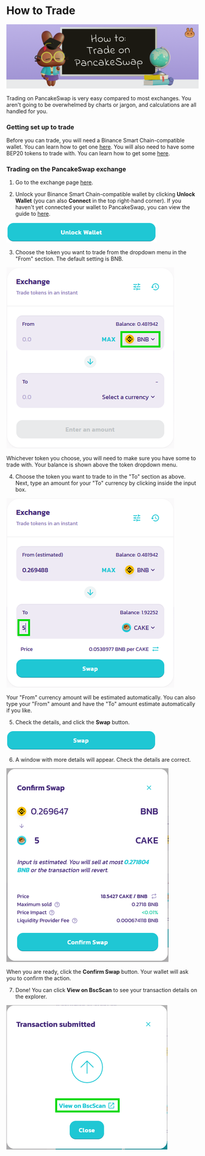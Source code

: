# How to Trade

![](../../.gitbook/assets/docs-masthead-5-.png)

Trading on PancakeSwap is very easy compared to most exchanges. You aren't going to be overwhelmed by charts or jargon, and calculations are all handled for you.

### Getting set up to trade

Before you can trade, you will need a Binance Smart Chain-compatible wallet. You can learn how to get one [here](https://docs.pancakeswap.finance/get-started/wallet-guide). You will also need to have some BEP20 tokens to trade with. You can learn how to get some [here](https://docs.pancakeswap.finance/get-started/bep20-guide).

### Trading on the PancakeSwap exchange

1. Go to the exchange page [here](https://exchange.pancakeswap.finance/#/swap).

2. Unlock your Binance Smart Chain-compatible wallet by clicking **Unlock Wallet** \(you can also **Connect** in the top right-hand corner\). If you haven't yet connected your wallet to PancakeSwap, you can view the guide to [here](https://docs.pancakeswap.finance/get-started/connection-guide).

![](../../.gitbook/assets/image%20%28155%29.png)

3. Choose the token you want to trade from the dropdown menu in the "From" section. The default setting is BNB.

![](../../.gitbook/assets/image%20%28110%29.png)

Whichever token you choose, you will need to make sure you have some to trade with. Your balance is shown above the token dropdown menu.

4. Choose the token you want to trade to in the "To" section as above. Next, type an amount for your "To" currency by clicking inside the input box.

![](../../.gitbook/assets/image%20%283%29.png)

Your "From" currency amount will be estimated automatically. You can also type your "From" amount and have the "To" amount estimate automatically if you like.

5. Check the details, and click the **Swap** button.

![](../../.gitbook/assets/image%20%2863%29.png)

6. A window with more details will appear. Check the details are correct.

![](../../.gitbook/assets/image%20%2858%29.png)

When you are ready, click the **Confirm Swap** button. Your wallet will ask you to confirm the action.

7. Done! You can click **View on BscScan** to see your transaction details on the explorer.

![](../../.gitbook/assets/image%20%2823%29.png)



